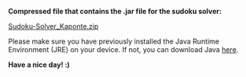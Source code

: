 **Compressed file that contains the .jar file for the sudoku solver:**

[Sudoku-Solver_Kaponte.zip](https://github.com/Kenneth-Aponte/Sudoku-Solver/files/7824582/Sudoku-Solver_Kaponte.zip)

Please make sure you have previously installed the Java Runtime Environment (JRE) on your device. If not, you can download Java [here](https://www.java.com/en/download/manual.jsp).

**Have a nice day! :)**
